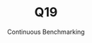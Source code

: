 ---
layout: default
title: Q19
subtitle: Continuous Benchmarking
selected: TPC-H
expanded: Benchmarking
benchmark: /individual_results/Q19.html
---